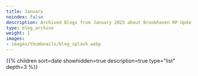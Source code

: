```yaml
---
title: January
noindex: false
description: Archived Blogs from January 2025 about Brookhaven RP Updates, exciting news, and new findings
type: blog_archive
weight: 1
images:
- images/thumbnails/blog_splash.webp
---
```




{{% children sort=date showhidden=true description=true type="list" depth=3 %}}
